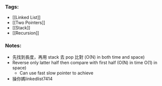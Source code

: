 ### Tags:
- [[Linked List]]
- [[Two Pointers]]
- [[Stack]]
- [[Recursion]]
### Notes:
- 先找到長度，再用 stack 去 pop 比對 (O(N) in both time and space)
- Reverse only latter half then compare with first half (O(N) in time O(1) in space)
	- Can use fast slow pointer to achieve
- 操你媽linkedlist7414